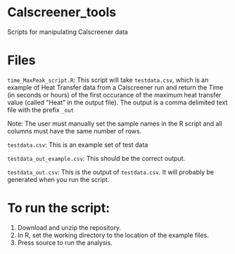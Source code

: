 # Calscreener_tools
Scripts for manipulating Calscreener data

# Files 

```time_MaxPeak_script.R```: This script will take ```testdata.csv```, which is an example of Heat Transfer data from a Calscreener run and return the Time (in seconds or hours) of the first occurance of the maximum heat transfer value (called "Heat" in the output file). The output is a comma delimited text file with the prefix ```_out```

Note: The user must manually set the sample names in the R script and all columns must have the same number of rows. 

```testdata.csv```: This is an example set of test data

```testdata_out_example.csv```: This should be the correct output.

```testdata_out.csv```: This is the output of ```testdata.csv```. It will probably be generated when you run the script. 

# To run the script:

1. Download and unzip the repository.
2. In R, set the working directory to the location of the example files. 
3. Press source to run the analysis. 

